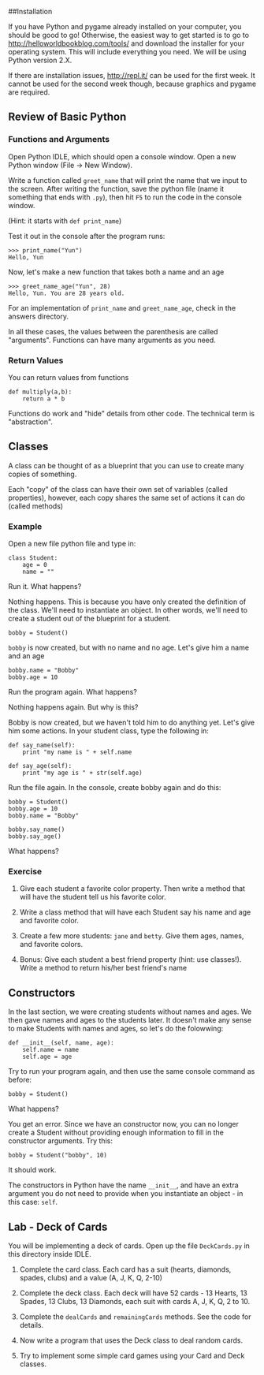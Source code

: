 ##Installation

If you have Python and pygame already installed on your computer, you should be good to go! Otherwise, the easiest way to get started is to go to http://helloworldbookblog.com/tools/ and download the installer for your operating system. This will include everything you need. We will be using Python version 2.X.

If there are installation issues, http://repl.it/ can be used for the first week. It cannot be used for the second week though, because graphics and pygame are required.

## Review of Basic Python

### Functions and Arguments

Open Python IDLE, which should open a console window. Open a new Python window (File -> New Window).

Write a function called `greet_name` that will print the name that we input to the screen. After writing the function, save the python file (name it something that ends with `.py`), then hit `F5` to run the code in the console window.

(Hint: it starts with `def print_name`)

Test it out in the console after the program runs:

    >>> print_name("Yun")
    Hello, Yun

Now, let's make a new function that takes both a name and an age

    >>> greet_name_age("Yun", 28)
    Hello, Yun. You are 28 years old.

For an implementation of `print_name` and `greet_name_age`, check in the answers directory.

In all these cases, the values between the parenthesis are called "arguments". Functions can have many arguments as you need.

### Return Values

You can return values from functions

    def multiply(a,b):
        return a * b

Functions do work and "hide" details from other code. The technical term is "abstraction".

## Classes

A class can be thought of as a blueprint that you can use to create many copies of something.

Each "copy" of the class can have their own set of variables (called properties), however, each copy shares the same set of actions it can do (called methods)

### Example

Open a new file python file and type in:

    class Student:
        age = 0
        name = ""

Run it. What happens?

Nothing happens. This is because you have only created the definition of the class. We'll need to instantiate an object. In other words, we'll need to create a student out of the blueprint for a student.

    bobby = Student()

`bobby` is now created, but with no name and no age. Let's give him a name and an age

    bobby.name = "Bobby"
    bobby.age = 10

Run the program again. What happens?

Nothing happens again. But why is this?

Bobby is now created, but we haven't told him to do anything yet. Let's give him some actions. In your student class, type the following in:

    def say_name(self):
        print "my name is " + self.name

    def say_age(self):
        print "my age is " + str(self.age)

Run the file again. In the console, create bobby again and do this:

    bobby = Student()
    bobby.age = 10
    bobby.name = "Bobby"

    bobby.say_name()
    bobby.say_age()

What happens?

### Exercise

1. Give each student a favorite color property. Then write a method that will have the student tell us his favorite color.

2. Write a class method that will have each Student say his name and age and favorite color.

3. Create a few more students: `jane` and `betty`. Give them ages, names, and favorite colors.

4. Bonus: Give each student a best friend property (hint: use classes!). Write a method to return his/her best friend's name

## Constructors

In the last section, we were creating students without names and ages. We then gave names and ages to the students later. It doesn't make any sense to make Students with names and ages, so let's do the folowwing:

    def __init__(self, name, age):
        self.name = name
        self.age = age

Try to run your program again, and then use  the same console command as before:

    bobby = Student()

What happens?

You get an error. Since we have an constructor now, you can no longer create a Student without providing enough information to fill in the constructor arguments. Try this:

    bobby = Student("bobby", 10)

It should work.

The constructors in Python have the name `__init__`, and have an extra argument you do not need to provide when you instantiate an object - in this case: `self`.

## Lab - Deck of Cards

You will be implementing a deck of cards. Open up the file `DeckCards.py` in this directory inside IDLE.

1. Complete the card class. Each card has a suit (hearts, diamonds, spades, clubs) and a value (A, J, K, Q, 2-10)

2. Complete the deck class. Each deck will have 52 cards - 13 Hearts, 13 Spades, 13 Clubs, 13 Diamonds, each suit with cards A, J, K, Q, 2 to 10.

3. Complete the `dealCards` and `remainingCards` methods. See the code for details.

4. Now write a program that uses the Deck class to deal random cards.

5. Try to implement some simple card games using your Card and Deck classes.
